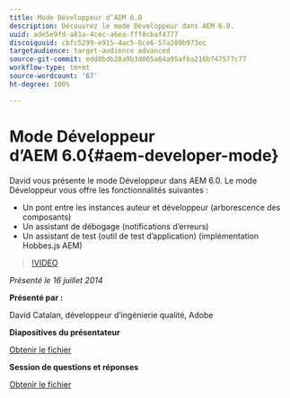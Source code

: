 ```yaml
---
title: Mode Développeur d’AEM 6.0
description: Découvrez le mode Développeur dans AEM 6.0.
uuid: ade5e9fd-a81a-4cec-a6ea-fff8cbaf4777
discoiquuid: cbfc5299-e915-4ac5-8ce6-57a289b973ec
targetaudience: target-audience advanced
source-git-commit: edd0bdb28a9b3d065a64a95af6a216b747577c77
workflow-type: tm+mt
source-wordcount: '67'
ht-degree: 100%

---
```


# Mode Développeur d’AEM 6.0{#aem-developer-mode}

David vous présente le mode Développeur dans AEM 6.0. Le mode Développeur vous offre les fonctionnalités suivantes :

* Un pont entre les instances auteur et développeur (arborescence des composants)
* Un assistant de débogage (notifications d’erreurs)
* Un assistant de test (outil de test d’application) (implémentation Hobbes.js AEM)

>[!VIDEO](https://video.tv.adobe.com/v/19501/?quality=9)

*Présenté le 16 juillet 2014*

**Présenté par :**

David Catalan, développeur d’ingénierie qualité, Adobe

**Diapositives du présentateur**

[Obtenir le fichier](assets/aem-6-developer-mode-07-16-14.pdf)

**Session de questions et réponses**

[Obtenir le fichier](assets/q-a-developer-mode-7-16-14.pdf)
<!--
[Get back to the Overview](https://helpx.adobe.com/experience-manager/kt/eseminars/gems/aem-index.html)
-->
